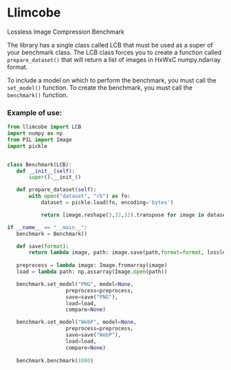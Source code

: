 # Llimcobe
Lossless Image Compression Benchmark

The library has a single class called LCB that must be used as a super of your benchmark class.
The LCB class forces you to create a function called ``prepare_dataset()`` that will return a list of images in HxWxC numpy.ndarray format.

To include a model on which to perform the benchmark, you must call the ``set_model()`` function. 
To create the benchmark, you must call the ``benchmark()`` function.


### Example of use:
 ```python
from llimcobe import LCB
import numpy as np
from PIL import Image
import pickle


class Benchmark(LCB):
    def __init__(self):
        super().__init_()

    def prepare_dataset(self):
        with open("dataset", "rb") as fo:
            dataset = pickle.load(fo, encoding='bytes')

            return [image.reshape(3,32,32).transpose for image in dataset]

if __name__ == "__main__":
    benchmark = Benchmark()

    def save(format):
        return lambda image, path: image.save(path,format=format, lossless=True)
    
    preprocess = lambda image: Image.fromarray(image)
    load = lambda path: np.assarray(Image.open(path))

    benchmark.set_model("PNG", model=None, 
                    preprocess=preprocess,
                    save=save("PNG"),
                    load=load,
                    compare=None)

    benchmark.set_model("WebP", model=None,
                    preprocess=preprocess,
                    save=save("WebP"),
                    load=load,
                    compare=None)
    
    benchmark.benchmark(1000)
```